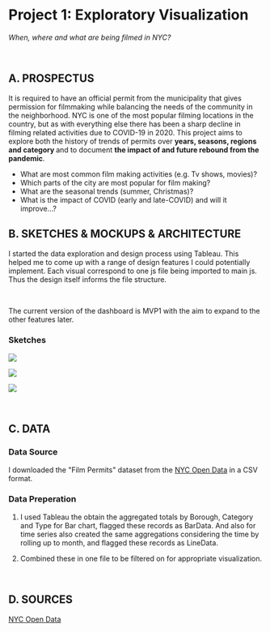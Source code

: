 # **Project 1: Exploratory Visualization**
*When, where and what are being filmed in NYC?*

<br />

## **A. PROSPECTUS**

It is required to have an official permit from the municipality that gives permission for filmmaking while balancing the needs of the community in the neighborhood. NYC is one of the most popular filming locations in the country, but as with everything else there has been a sharp decline in filming related activities due to COVID-19 in 2020. 
This project aims to explore both the history of trends of permits over <strong>years, seasons, regions and category </strong>and to document <strong>the impact of and future rebound from the pandemic</strong>.

* What are most common film making activities (e.g. Tv shows, movies)?
* Which parts of the city are most popular for film making?
* What are the seasonal trends (summer, Christmas)?
* What is the impact of COVID (early and late-COVID) and will it improve…?



## **B. SKETCHES & MOCKUPS & ARCHITECTURE**

I started the data exploration and design process using Tableau. This helped me to come up with a range of design features I could potentially implement.
Each visual correspond to one js file being imported to main js. Thus the design itself informs the file structure.

<br />

The current version of the dashboard is MVP1 with the aim to expand to the other features later.

### Sketches
![](https://github.com/beyenidogan/Viz-Portfolio/blob/main/assets/Documents/Exploratory_Sketch1.png)

![](https://github.com/beyenidogan/Viz-Portfolio/blob/main/assets/Documents/Exploratory_Sketch2.png)

![](https://github.com/beyenidogan/Viz-Portfolio/blob/main/assets/Documents/Exploratory_Sketch3.png)

<br />


## **C. DATA**

### Data Source
I downloaded the "Film Permits"  dataset from the [NYC Open Data](https://data.cityofnewyork.us/City-Government/Film-Permits/tg4x-b46p) in a CSV format.


### Data Preperation

1. I used Tableau the obtain the aggregated totals by Borough, Category and Type for Bar chart, flagged these records as BarData. And also for time series also created the same aggregations considering the time by rolling up to month, and flagged these records as LineData.

2. Combined these in one file to be filtered on for appropriate visualization.

<br />


## **D. SOURCES**
[NYC Open Data](https://data.cityofnewyork.us/City-Government/Film-Permits/tg4x-b46p)

<br />

